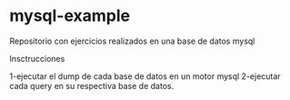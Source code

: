 # mysql-example
Repositorio con ejercicios realizados en una base de datos mysql

Insctrucciones

1-ejecutar el dump de cada base de datos en un motor mysql
2-ejecutar cada query en su respectiva base de datos.
